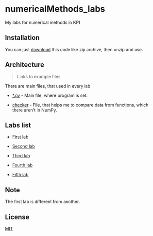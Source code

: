 # numericalMethods_labs
My labs for numerical methods in KPI

## Installation

You can just [download](https://github.com/mezgoodle/numericalMethods_labs/archive/master.zip) this code like zip archive, then unzip and use.

## Architecture

> Links to example files

There are main files, that used in every lab

* [*.py](https://github.com/mezgoodle/numericalMethods_labs/blob/master/Lab1/main.py) - Main file, where program is set.

* [checker](https://github.com/mezgoodle/numericalMethods_labs/blob/master/checker/main.py) - File, that helps me to compare data from functions, which there aren't in NumPy.


## Labs list

* [First lab](https://github.com/mezgoodle/numericalMethods_labs/tree/master/Lab1)
  
* [Second lab](https://github.com/mezgoodle/numericalMethods_labs/tree/master/Lab2)

* [Third lab](https://github.com/mezgoodle/numericalMethods_labs/tree/master/Lab3)

* [Fourth lab](https://github.com/mezgoodle/numericalMethods_labs/tree/master/Lab4)

* [Fifth lab](https://github.com/mezgoodle/numericalMethods_labs/tree/master/Lab5)

## Note

The first lab is different from another.

## License
[MIT](https://choosealicense.com/licenses/mit/)